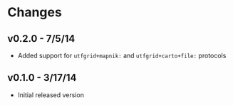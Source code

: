 # Changes

## v0.2.0 - 7/5/14

* Added support for `utfgrid+mapnik:` and `utfgrid+carto+file:` protocols

## v0.1.0 - 3/17/14

* Initial released version
